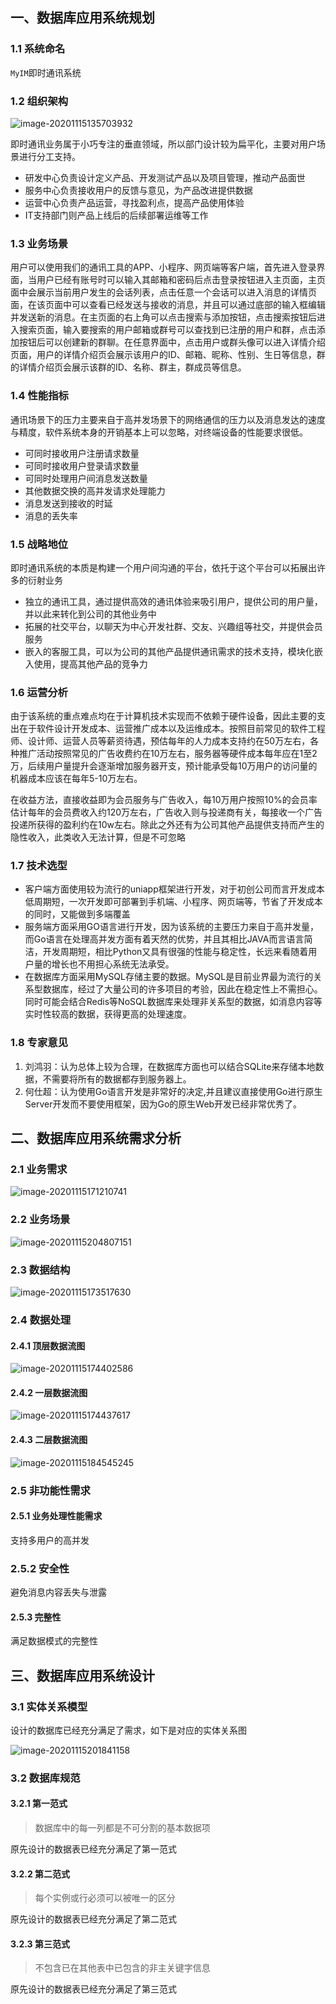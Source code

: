## 一、数据库应用系统规划

### 1.1 系统命名

`MyIM`即时通讯系统

### 1.2 组织架构

![image-20201115135703932](http://img.hjxie.icu/image-20201115135703932.png)

即时通讯业务属于小巧专注的垂直领域，所以部门设计较为扁平化，主要对用户场景进行分工支持。

* 研发中心负责设计定义产品、开发测试产品以及项目管理，推动产品面世
* 服务中心负责接收用户的反馈与意见，为产品改进提供数据
* 运营中心负责产品运营，寻找盈利点，提高产品使用体验
* IT支持部门则产品上线后的后续部署运维等工作

### 1.3 业务场景

用户可以使用我们的通讯工具的APP、小程序、网页端等客户端，首先进入登录界面，当用户已经有账号时可以输入其邮箱和密码后点击登录按钮进入主页面，主页面中会展示当前用户发生的会话列表，点击任意一个会话可以进入消息的详情页面，在该页面中可以查看已经发送与接收的消息，并且可以通过底部的输入框编辑并发送新的消息。在主页面的右上角可以点击搜索与添加按钮，点击搜索按钮后进入搜索页面，输入要搜索的用户邮箱或群号可以查找到已注册的用户和群，点击添加按钮后可以创建新的群聊。在任意界面中，点击用户或群头像可以进入详情介绍页面，用户的详情介绍页会展示该用户的ID、邮箱、昵称、性别、生日等信息，群的详情介绍页会展示该群的ID、名称、群主，群成员等信息。

### 1.4 性能指标

通讯场景下的压力主要来自于高并发场景下的网络通信的压力以及消息发达的速度与精度，软件系统本身的开销基本上可以忽略，对终端设备的性能要求很低。

* 可同时接收用户注册请求数量
* 可同时接收用户登录请求数量
* 可同时处理用户间消息发送数量
* 其他数据交换的高并发请求处理能力
* 消息发送到接收的时延
* 消息的丢失率

### 1.5 战略地位

即时通讯系统的本质是构建一个用户间沟通的平台，依托于这个平台可以拓展出许多的衍射业务

* 独立的通讯工具，通过提供高效的通讯体验来吸引用户，提供公司的用户量，并以此来转化到公司的其他业务中
* 拓展的社交平台，以聊天为中心开发社群、交友、兴趣组等社交，并提供会员服务
* 嵌入的客服工具，可以为公司的其他产品提供通讯需求的技术支持，模块化嵌入使用，提高其他产品的竞争力

### 1.6 运营分析

由于该系统的重点难点均在于计算机技术实现而不依赖于硬件设备，因此主要的支出在于软件设计开发成本、运营推广成本以及运维成本。按照目前常见的软件工程师、设计师、运营人员等薪资待遇，预估每年的人力成本支持约在50万左右，各种推广活动按照常见的广告收费约在10万左右，服务器等硬件成本每年应在1至2万，后续用户量提升会逐渐增加服务器开支，预计能承受每10万用户的访问量的机器成本应该在每年5-10万左右。

在收益方法，直接收益即为会员服务与广告收入，每10万用户按照10%的会员率估计每年的会员费收入约120万左右，广告收入则与投递商有关，每接收一个广告投递所获得的盈利约在10w左右。除此之外还有为公司其他产品提供支持而产生的隐性收入，此类收入无法计算，但是不可忽略

### 1.7 技术选型

* 客户端方面使用较为流行的uniapp框架进行开发，对于初创公司而言开发成本低周期短，一次开发即可部署到手机端、小程序、网页端等，节省了开发成本的同时，又能做到多端覆盖
* 服务端方面采用GO语言进行开发，因为该系统的主要压力来自于高并发量，而Go语言在处理高并发方面有着天然的优势，并且其相比JAVA而言语言简洁，开发周期短，相比Python又具有很强的性能与稳定性，长远来看随着用户量的增长也不用担心系统无法承受。
* 在数据库方面采用MySQL存储主要的数据。MySQL是目前业界最为流行的关系型数据库，经过了大量公司的许多项目的考验，因此在稳定性上不需担心。同时可能会结合Redis等NoSQL数据库来处理非关系型的数据，如消息内容等实时性较高的数据，获得更高的处理速度。

### 1.8 专家意见

1. 刘鸿羽：认为总体上较为合理，在数据库方面也可以结合SQLite来存储本地数据，不需要将所有的数据都存到服务器上。
2. 何仕超：认为使用Go语言开发是非常好的决定,并且建议直接使用Go进行原生Server开发而不要使用框架，因为Go的原生Web开发已经非常优秀了。

## 二、数据库应用系统需求分析

### 2.1 业务需求

![image-20201115171210741](http://img.hjxie.icu/image-20201115171210741.png)

### 2.2 业务场景

![image-20201115204807151](http://img.hjxie.icu/image-20201115204807151.png)

### 2.3 数据结构

![image-20201115173517630](http://img.hjxie.icu/image-20201115173517630.png)

### 2.4 数据处理

#### 2.4.1 顶层数据流图

![image-20201115174402586](http://img.hjxie.icu/image-20201115174402586.png)

#### 2.4.2 一层数据流图

![image-20201115174437617](http://img.hjxie.icu/image-20201115174437617.png)

#### 2.4.3 二层数据流图

![image-20201115184545245](http://img.hjxie.icu/image-20201115184545245.png)

### 2.5 非功能性需求

#### 2.5.1 业务处理性能需求

支持多用户的高并发

### 2.5.2 安全性

避免消息内容丢失与泄露

#### 2.5.3 完整性

满足数据模式的完整性



## 三、数据库应用系统设计

### 3.1 实体关系模型

设计的数据库已经充分满足了需求，如下是对应的实体关系图

![image-20201115201841158](http://img.hjxie.icu/image-20201115201841158.png)

### 3.2 数据库规范

#### 3.2.1 第一范式

> 数据库中的每一列都是不可分割的基本数据项

原先设计的数据表已经充分满足了第一范式

#### 3.2.2 第二范式

> 每个实例或行必须可以被唯一的区分

原先设计的数据表已经充分满足了第二范式

#### 3.2.3 第三范式

> 不包含已在其他表中已包含的非主关键字信息

原先设计的数据表已经充分满足了第三范式



